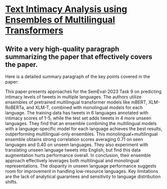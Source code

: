 # [Text Intimacy Analysis using Ensembles of Multilingual Transformers](https://arxiv.org/abs/2312.02590)

## Write a very high-quality paragraph summarizing the paper that effectively covers the paper.

 Here is a detailed summary paragraph of the key points covered in the paper:

This paper presents approaches for the SemEval-2023 Task 9 on predicting intimacy levels of tweets in multiple languages. The authors utilize ensembles of pretrained multilingual transformer models like mBERT, XLM-RoBERTa, and XLM-T, combined with monolingual models for each language. The training data has tweets in 6 languages annotated with intimacy scores of 1-5, while the test set adds tweets in 4 more unseen languages. They find that an ensemble combining the multilingual models with a language-specific model for each language achieves the best results, outperforming multilingual-only ensembles. This monolingual+multilingual ensemble obtains strong correlation scores averaging 0.71 on seen languages and 0.40 on unseen languages. They also experiment with translating unseen language tweets into English, but find this data augmentation hurts performance overall. In conclusion, their ensemble approach effectively leverages both multilingual and monolingual representations. The disparity in unseen language performance suggests room for improvement in handling low-resource languages. Key limitations are the lack of analytical guarantees and sensitivity to language distribution shifts.
